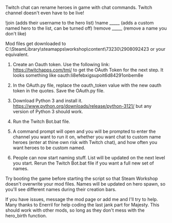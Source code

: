 Twitch chat can rename heroes in game with chat commands. Twitch channel doesn't even have to be live!

!join		(adds their username to the hero list)
!name _____ 	(adds a custom named hero to the list, can be turned off)
!remove _____   (remove a name you don't like)

Mod files get downloaded to C:\SteamLibrary\steamapps\workshop\content\73230\2908092423 or your equivalent.

1. Create an Oauth token. Use the following link: https://twitchapps.com/tmi/ to get the OAuth Token for the next step. It looks something like oauth:li8efebxigsupoit6d84291onbem8e

2. In the OAuth.py file, replace the oauth_token value with the new oauth token in the quotes. Save the OAuth.py file.

3. Download Python 3 and install it. https://www.python.org/downloads/release/python-3121/ but any version of Python 3 should work.

4. Run the Twitch Bot.bat file.

5. A command prompt will open and you will be prompted to enter the channel you want to run it on, whether you want chat to custom name heroes (enter at thine own risk with Twitch chat), and how often you want heroes to be custom named.

6. People can now start naming stuff. List will be updated on the next level you start. Rerun the Twitch Bot.bat file if you want a full new set of names.

Try booting the game before starting the script so that Steam Workshop doesn't overwrite your mod files.
Names will be updated on hero spawn, so you'll see different names during their creation bars.

If you have issues, message the mod page or add me and I'll try to help.
Many thanks to Enerril for help coding the last jank part for Majesty. This should work with other mods, so long as they don't mess with the hero_birth function.
